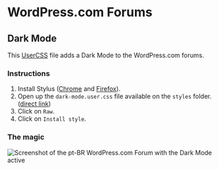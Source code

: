 # WordPress.com Forums

## Dark Mode

This [UserCSS](https://github.com/openstyles/stylus/wiki/Usercss) file adds a Dark Mode to the WordPress.com forums.

### Instructions

1. Install Stylus ([Chrome](https://chrome.google.com/webstore/detail/stylus/clngdbkpkpeebahjckkjfobafhncgmne?hl=en) and [Firefox](https://addons.mozilla.org/en-US/firefox/addon/styl-us/)).
2. Open up the `dark-mode.user.css` file available on the `styles` folder. ([direct link](https://github.com/RafaelFunchal/wpcom-forums/dark-mode.user.css))
3. Click on `Raw`.
4. Click on `Install style`.

### The magic
![Screenshot of the pt-BR WordPress.com Forum with the Dark Mode active](https://cldup.com/sTIB0NLu-2.png)
